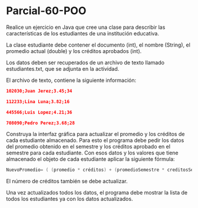 # Parcial-60-POO

Realice un ejercicio en Java que cree una clase para describir las características de los estudiantes de una institución educativa.

La clase estudiante debe contener el documento (int), el nombre (String), el promedio actual (double)  y los créditos aprobados (int).



Los datos deben ser recuperados de un archivo de texto llamado estudiantes.txt, que se adjunta en la actividad.

 

El archivo de texto, contiene la siguiente información:

 

```json
102030;Juan Jerez;3.45;34

112233;Lina Luna;3.82;16

445566;Luis Lopez;4.21;36

708090;Pedro Perez;3.68;28
```



Construya la interfaz gráfica para actualizar el promedio y los créditos de cada estudiante almacenado. Para esto el programa debe pedir los datos del promedio obtenido en el semestre y los créditos aprobado en el semestre para cada estudiante. Con esos datos y los valores que tiene almacenado el objeto de cada estudiante aplicar la siguiente fórmula:



```java
NuevoPromedio= ( (promedio * créditos) + (promedioSemestre * creditosSemestre)) / (créditos + creditosSemestre)
```



El número de créditos también se debe actualizar.

Una vez actualizados todos los datos, el programa debe mostrar la lista de todos los estudiantes ya con los datos actualizados.